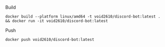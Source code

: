 Build

`docker build --platform linux/amd64 -t void2610/discord-bot:latest . && docker run -it void2610/discord-bot:latest`


Push

`docker push void2610/discord-bot:latest`
